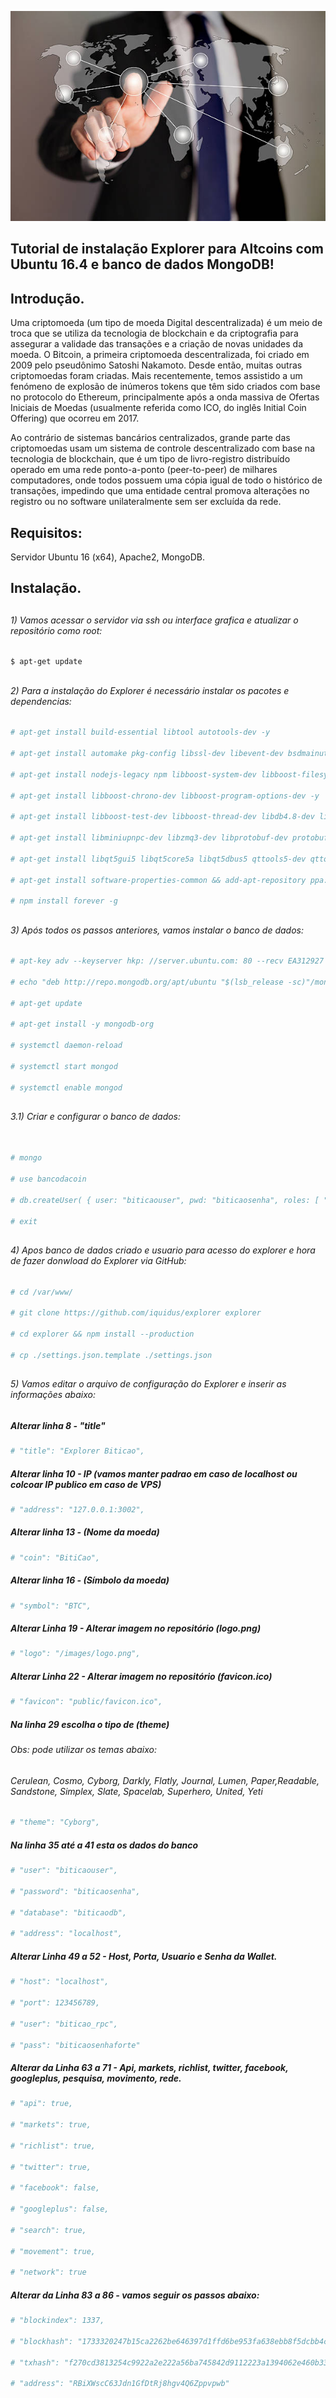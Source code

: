 


![Alt Text](https://github.com/MagnoMonteCerqueira/Criptomoedas/blob/master/Explorer/src/imgs/explorer.jpg)

##                                      Tutorial de instalação Explorer para Altcoins com Ubuntu 16.4 e banco de dados MongoDB!


## Introdução.

Uma criptomoeda (um tipo de moeda Digital descentralizada) é um meio de troca que se utiliza da tecnologia de blockchain e da criptografia para assegurar a validade das transações e a criação de novas unidades da moeda. O Bitcoin, a primeira criptomoeda descentralizada, foi criado em 2009 pelo pseudônimo Satoshi Nakamoto. Desde então, muitas outras criptomoedas foram criadas. Mais recentemente, temos assistido a um fenómeno de explosão de inúmeros tokens que têm sido criados com base no protocolo do Ethereum, principalmente após a onda massiva de Ofertas Iniciais de Moedas (usualmente referida como ICO, do inglês Initial Coin Offering) que ocorreu em 2017.

Ao contrário de sistemas bancários centralizados, grande parte das criptomoedas usam um sistema de controle descentralizado com base na tecnologia de blockchain, que é um tipo de livro-registro distribuído operado em uma rede ponto-a-ponto (peer-to-peer) de milhares computadores, onde todos possuem uma cópia igual de todo o histórico de transações, impedindo que uma entidade central promova alterações no registro ou no software unilateralmente sem ser excluída da rede.


## Requisitos:

Servidor Ubuntu 16 (x64), Apache2, MongoDB.


## Instalação.

##
###### 1) Vamos acessar o servidor via ssh ou interface grafica e atualizar o repositório como root:

```sh
$ apt-get update
```
##
###### 2) Para a instalação do Explorer é necessário instalar os pacotes e dependencias:

```sh
# apt-get install build-essential libtool autotools-dev -y

# apt-get install automake pkg-config libssl-dev libevent-dev bsdmainutils git apache2 -y

# apt-get install nodejs-legacy npm libboost-system-dev libboost-filesystem-dev -y

# apt-get install libboost-chrono-dev libboost-program-options-dev -y

# apt-get install libboost-test-dev libboost-thread-dev libdb4.8-dev libdb4.8++-dev -y

# apt-get install libminiupnpc-dev libzmq3-dev libprotobuf-dev protobuf-compiler -y

# apt-get install libqt5gui5 libqt5core5a libqt5dbus5 qttools5-dev qttools5-dev-tools -y

# apt-get install software-properties-common && add-apt-repository ppa:bitcoin/bitcoin && apt-get update 

# npm install forever -g

```

##
###### 3)  Após todos os passos anteriores, vamos instalar o banco de dados:

```sh
# apt-key adv --keyserver hkp: //server.ubuntu.com: 80 --recv EA312927

# echo "deb http://repo.mongodb.org/apt/ubuntu "$(lsb_release -sc)"/mongodb-org/3.2 multiverse" | sudo tee /etc/apt/sources.list.d/mongodb-org-3.2.list

# apt-get update

# apt-get install -y mongodb-org

# systemctl daemon-reload

# systemctl start mongod

# systemctl enable mongod

```
##
###### 3.1)  Criar e configurar o banco de dados:
```sh

# mongo

# use bancodacoin

# db.createUser( { user: "biticaouser", pwd: "biticaosenha", roles: [ "readWrite" ] } )

# exit
```

##
###### 4)  Apos banco de dados criado e usuario para acesso do explorer e hora de fazer donwload do Explorer via GitHub:

```sh
# cd /var/www/

# git clone https://github.com/iquidus/explorer explorer

# cd explorer && npm install --production

# cp ./settings.json.template ./settings.json 
```

##
###### 5)  Vamos editar o arquivo de configuração do Explorer e inserir as informações abaixo:


##### Alterar linha 8 - "title"
```sh
# "title": "Explorer Biticao", 
```
##### Alterar linha 10 - IP (vamos manter padrao em caso de localhost ou colcoar IP publico em caso de VPS)
```sh
# "address": "127.0.0.1:3002",
```
##### Alterar linha 13 - (Nome da moeda)
```sh
# "coin": "BitiCao",
```
##### Alterar linha 16 - (Símbolo da moeda)
```sh
# "symbol": "BTC",
```
##### Alterar Linha 19 - Alterar imagem no repositório (logo.png)
```sh
# "logo": "/images/logo.png",
```
##### Alterar Linha 22 - Alterar imagem no repositório (favicon.ico)
```sh
# "favicon": "public/favicon.ico",
```
##### Na linha 29 escolha o tipo de (theme)
###### Obs: pode utilizar os temas abaixo:
###### Cerulean, Cosmo, Cyborg, Darkly, Flatly, Journal, Lumen, Paper,Readable, Sandstone, Simplex, Slate, Spacelab, Superhero, United, Yeti
```sh
# "theme": "Cyborg",
```
##### Na linha 35 até a 41 esta os dados do banco
```sh
# "user": "biticaouser",

# "password": "biticaosenha",

# "database": "biticaodb",

# "address": "localhost",

```

##### Alterar Linha 49 a 52 - Host, Porta, Usuario e Senha da Wallet.
```sh
# "host": "localhost",

# "port": 123456789,

# "user": "biticao_rpc",

# "pass": "biticaosenhaforte"

```

##### Alterar da Linha 63 a 71 - Api, markets, richlist, twitter, facebook, googleplus, pesquisa, movimento, rede.
```sh
# "api": true,

# "markets": true,

# "richlist": true,

# "twitter": true,

# "facebook": false,

# "googleplus": false,

# "search": true,

# "movement": true,

# "network": true

```


##### Alterar da Linha 83 a 86 - vamos seguir os passos abaixo:
```sh
# "blockindex": 1337,

# "blockhash": "1733320247b15ca2262be646397d1ffd6be953fa638ebb8f5dcbb4c2b91b34f1",

# "txhash": "f270cd3813254c9922a2e222a56ba745842d9112223a1394062e460b33d27b7e",

# "address": "RBiXWscC63Jdn1GfDtRj8hgv4Q6Zppvpwb"

```





